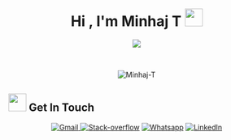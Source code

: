 <h1 align="center">Hi , I'm Minhaj T <img src="https://media.giphy.com/media/hvRJCLFzcasrR4ia7z/giphy.gif" width="35"></h1>
<p align="center">
  <a href="https://github.com/DenverCoder1/readme-typing-svg"><img src="https://readme-typing-svg.herokuapp.com?lines=Javascript+Developer;MongoDB+Express++Node.js++React;Always%20learning%20new%20things&center=true&width=500&height=50"></a>
</p>

<br>

<p align="center"> 
	<img src="https://komarev.com/ghpvc/?username=Minhaj-T&label=Profile%20views&color=0e75b6&style=for-the-badge" alt="Minhaj-T" /> 
</p>
</p>

## <img src="https://media.giphy.com/media/iY8CRBdQXODJSCERIr/giphy.gif" width="35"> Get In Touch
<p align="center">
	<a href="mailto:minhajt.mh@gmail.com"><img img src="https://img.shields.io/badge/Gmail-D14836?style=for-the-badge&logo=gmail&logoColor=white" alt="Gmail"/>
	</a>
	<a href="https://stackoverflow.com/users/15869245/minhaj-t"><img src="https://img.shields.io/badge/Stack_Overflow-FE7A16?style=for-the-badge&logo=stack-overflow&logoColor=white" alt="Stack-overflow"/></a>
	<a href="https://wa.me/"><img src="https://img.shields.io/badge/whatsapp-%2325D366.svg?style=for-the-badge&logo=whatsapp&logoColor=white" alt="Whatsapp"/></a>
	<a href="https://www.linkedin.com/in/minhajt/"><img src="https://img.shields.io/badge/LinkedIn-0077B5?style=for-the-badge&logo=linkedin&logoColor=white" alt="LinkedIn"/></a>
	
</p>

